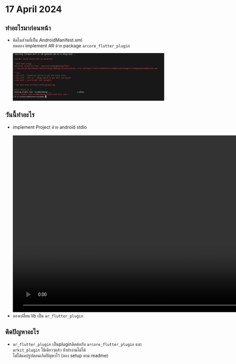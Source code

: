 # 17 April 2024
## ทำอะไรมาก่อนหน้า
- ติดในส่วนที่เป็น AndroidManifest.xml
    <br>ทดลอง implement AR ด้วย package `arcore_flutter_plugin`

    <img src="./androidxml.png" width="720"/>

## วันนี้ทำอะไร
- implement Project ด้วย android stdio
    <br>
    <br>
    <video width="1920" height="560" controls>
    <source src="ar_android – ar_earth_map_screen.dart [ar_android] 2567-04-18 10-32-25.mp4" type="video/mp4">
    </video>
- ลองเปลี่่ยน lib เป็น `ar_flutter_plugin`
## ติดปัญหาอะไร
- `ar_flutter_plugin` เป็นpluginติดต่อกับ `arcore_flutter_plugin` และ `arkit_plugin` ใช้เดียวๆแล้ว ยังทำงานไม่ได้
    <br>ไม่ได้แคปรูปตอนเกิดปัญหาไว้ (ลอง setup ตาม readme)